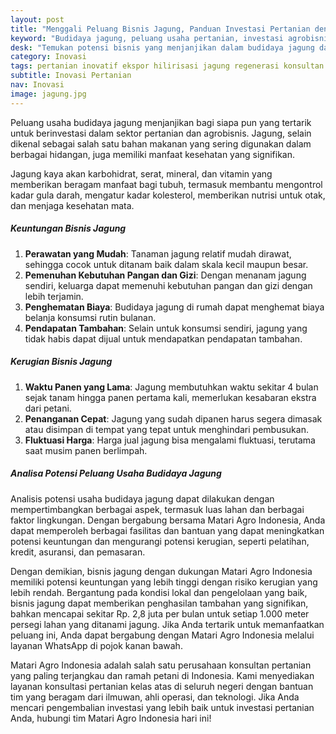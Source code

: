```yaml
---
layout: post
title: "Menggali Peluang Bisnis Jagung, Panduan Investasi Pertanian dengan Potensi Keuntungan Tinggi"
keyword: "Budidaya jagung, peluang usaha pertanian, investasi agrobisnis, agen pertanian, matari agro Indonesia"
desk: "Temukan potensi bisnis yang menjanjikan dalam budidaya jagung dan investasi pertanian. Dengan panduan praktis dari Matari Agro Indonesia, Anda dapat memulai usaha pertanian jagung dengan potensi keuntungan yang tinggi"
category: Inovasi
tags: pertanian inovatif ekspor hilirisasi jagung regenerasi konsultan ketahanan pangan
subtitle: Inovasi Pertanian
nav: Inovasi
image: jagung.jpg
---
```



Peluang usaha budidaya jagung menjanjikan bagi siapa pun yang tertarik untuk berinvestasi dalam sektor pertanian dan agrobisnis. Jagung, selain dikenal sebagai salah satu bahan makanan yang sering digunakan dalam berbagai hidangan, juga memiliki manfaat kesehatan yang signifikan.

Jagung kaya akan karbohidrat, serat, mineral, dan vitamin yang memberikan beragam manfaat bagi tubuh, termasuk membantu mengontrol kadar gula darah, mengatur kadar kolesterol, memberikan nutrisi untuk otak, dan menjaga kesehatan mata.

##### Keuntungan Bisnis Jagung

1. **Perawatan yang Mudah**: Tanaman jagung relatif mudah dirawat, sehingga cocok untuk ditanam baik dalam skala kecil maupun besar.
2. **Pemenuhan Kebutuhan Pangan dan Gizi**: Dengan menanam jagung sendiri, keluarga dapat memenuhi kebutuhan pangan dan gizi dengan lebih terjamin.
3. **Penghematan Biaya**: Budidaya jagung di rumah dapat menghemat biaya belanja konsumsi rutin bulanan.
4. **Pendapatan Tambahan**: Selain untuk konsumsi sendiri, jagung yang tidak habis dapat dijual untuk mendapatkan pendapatan tambahan.

##### Kerugian Bisnis Jagung

1. **Waktu Panen yang Lama**: Jagung membutuhkan waktu sekitar 4 bulan sejak tanam hingga panen pertama kali, memerlukan kesabaran ekstra dari petani.
2. **Penanganan Cepat**: Jagung yang sudah dipanen harus segera dimasak atau disimpan di tempat yang tepat untuk menghindari pembusukan.
3. **Fluktuasi Harga**: Harga jual jagung bisa mengalami fluktuasi, terutama saat musim panen berlimpah.

##### Analisa Potensi Peluang Usaha Budidaya Jagung

Analisis potensi usaha budidaya jagung dapat dilakukan dengan mempertimbangkan berbagai aspek, termasuk luas lahan dan berbagai faktor lingkungan. Dengan bergabung bersama Matari Agro Indonesia, Anda dapat memperoleh berbagai fasilitas dan bantuan yang dapat meningkatkan potensi keuntungan dan mengurangi potensi kerugian, seperti pelatihan, kredit, asuransi, dan pemasaran.

Dengan demikian, bisnis jagung dengan dukungan Matari Agro Indonesia memiliki potensi keuntungan yang lebih tinggi dengan risiko kerugian yang lebih rendah. Bergantung pada kondisi lokal dan pengelolaan yang baik, bisnis jagung dapat memberikan penghasilan tambahan yang signifikan, bahkan mencapai sekitar Rp. 2,8 juta per bulan untuk setiap 1.000 meter persegi lahan yang ditanami jagung. Jika Anda tertarik untuk memanfaatkan peluang ini, Anda dapat bergabung dengan Matari Agro Indonesia melalui layanan WhatsApp di pojok kanan bawah.

Matari Agro Indonesia adalah salah satu perusahaan konsultan pertanian yang paling terjangkau dan ramah petani di Indonesia. Kami menyediakan layanan konsultasi pertanian kelas atas di seluruh negeri dengan bantuan tim yang beragam dari ilmuwan, ahli operasi, dan teknologi. Jika Anda mencari pengembalian investasi yang lebih baik untuk investasi pertanian Anda, hubungi tim Matari Agro Indonesia hari ini!
